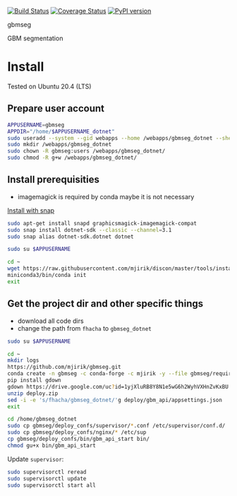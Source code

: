  
[![Build Status](https://travis-ci.org/mjirik/gbmseg.svg?branch=master)](https://travis-ci.org/mjirik/gbmseg)
[![Coverage Status](https://coveralls.io/repos/github/mjirik/gbmseg/badge.svg?branch=master)](https://coveralls.io/github/mjirik/gbmseg?branch=master)
[![PyPI version](https://badge.fury.io/py/gbmseg.svg)](http://badge.fury.io/py/gbmseg)


gbmseg

GBM segmentation


# Install

Tested on Ubuntu 20.4 (LTS)

## Prepare user account

```bash
APPUSERNAME=gbmseg
APPDIR="/home/$APPUSERNAME_dotnet"
sudo useradd --system --gid webapps --home /webapps/gbmseg_dotnet --shell /bin/bash gbmseg
sudo mkdir /webapps/gbmseg_dotnet
sudo chown -R gbmseg:users /webapps/gbmseg_dotnet/
sudo chmod -R g+w /webapps/gbmseg_dotnet/
```
 
## Install prerequisities

* imagemagick is required by conda maybe it is not necessary

[Install with snap](https://docs.microsoft.com/cs-cz/dotnet/core/install/linux-ubuntu#apt-troubleshooting)

```bash
sudo apt-get install snapd graphicsmagick-imagemagick-compat
sudo snap install dotnet-sdk --classic --channel=3.1
sudo snap alias dotnet-sdk.dotnet dotnet
```

```bash
sudo su $APPUSERNAME
```

```bash
cd ~
wget https://raw.githubusercontent.com/mjirik/discon/master/tools/install_conda.sh && source install_conda.sh
miniconda3/bin/conda init
exit
```

## Get the project dir and other specific things

* download all code dirs
* change the path from `fhacha` to `gbmseg_dotnet`

```bash
sudo su $APPUSERNAME
```


```bash
cd ~
mkdir logs
https://github.com/mjirik/gbmseg.git
conda create -n gbmseg -c conda-forge -c mjirik -y --file gbmseg/requirements_auto.txt
pip install gdown
gdown https://drive.google.com/uc?id=1yjXluRB8Y8N1e5wG6h2WyhVXHnZvKxBU
unzip deploy.zip
sed -i -e 's/fhacha/gbmseg_dotnet/'g deploy/gbm_api/appsettings.json
exit
```

```bash
cd /home/gbmseg_dotnet
sudo cp gbmseg/deploy_confs/supervisor/*.conf /etc/supervisor/conf.d/
sudo cp gbmseg/deploy_confs/nginx/* /etc/sup
cp gbmseg/deploy_confs/bin/gbm_api_start bin/
chmod gu+x bin/gbm_api_start
```

Update `supervisor`:

```bash
sudo supervisorctl reread
sudo supervisorctl update
sudo supervisorctl start all
```



